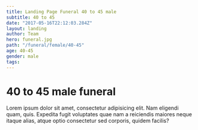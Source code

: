 ```yaml
---
title: Landing Page Funeral 40 to 45 male
subtitle: 40 to 45
date: "2017-05-16T22:12:03.284Z"
layout: landing
author: Team
hero: funeral.jpg
path: "/funeral/female/40-45"
age: 40-45
gender: male
tags:
---
```


# 40 to 45 male funeral

Lorem ipsum dolor sit amet, consectetur adipisicing elit. Nam eligendi quam, quis. Expedita fugit voluptates quae nam a reiciendis maiores neque itaque alias, atque optio consectetur sed corporis, quidem facilis?